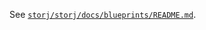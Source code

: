 See [`storj/storj/docs/blueprints/README.md`](https://github.com/storj/storj/blob/main/docs/blueprints/README.md).
